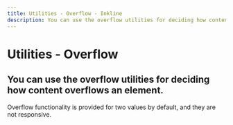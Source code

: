 ```yaml
---
title: Utilities - Overflow - Inkline
description: You can use the overflow utilities for deciding how content overflows an element.
---
```


<script setup>
import {
    OverflowBasicExample
} from '@inkline/inkline/stories/utilities/overflow/index.mjs';
import { default as OverflowBasicExampleHTML } from '@inkline/inkline/stories/utilities/overflow/basic.html?raw';
</script>

# Utilities - Overflow

## You can use the overflow utilities for deciding how content overflows an element.

Overflow functionality is provided for two values by default, and they are not responsive.

<example type="overflow" :component="OverflowBasicExample" :html="OverflowBasicExampleHTML"></example>
